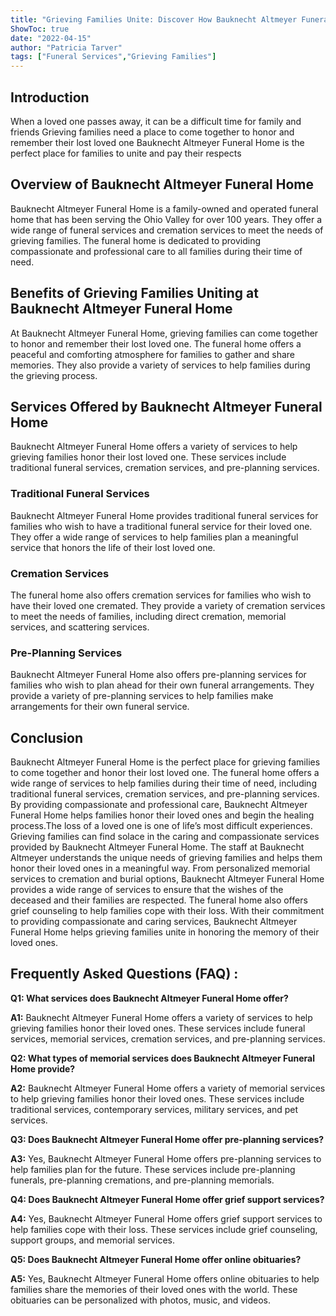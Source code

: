 ```yaml
---
title: "Grieving Families Unite: Discover How Bauknecht Altmeyer Funeral Home Helps Honor Loved Ones"
ShowToc: true 
date: "2022-04-15"
author: "Patricia Tarver" 
tags: ["Funeral Services","Grieving Families"]
---
```

## Introduction

When a loved one passes away, it can be a difficult time for family and friends Grieving families need a place to come together to honor and remember their lost loved one Bauknecht Altmeyer Funeral Home is the perfect place for families to unite and pay their respects 

## Overview of Bauknecht Altmeyer Funeral Home

Bauknecht Altmeyer Funeral Home is a family-owned and operated funeral home that has been serving the Ohio Valley for over 100 years. They offer a wide range of funeral services and cremation services to meet the needs of grieving families. The funeral home is dedicated to providing compassionate and professional care to all families during their time of need. 

## Benefits of Grieving Families Uniting at Bauknecht Altmeyer Funeral Home

At Bauknecht Altmeyer Funeral Home, grieving families can come together to honor and remember their lost loved one. The funeral home offers a peaceful and comforting atmosphere for families to gather and share memories. They also provide a variety of services to help families during the grieving process. 

## Services Offered by Bauknecht Altmeyer Funeral Home

Bauknecht Altmeyer Funeral Home offers a variety of services to help grieving families honor their lost loved one. These services include traditional funeral services, cremation services, and pre-planning services. 

### Traditional Funeral Services

Bauknecht Altmeyer Funeral Home provides traditional funeral services for families who wish to have a traditional funeral service for their loved one. They offer a wide range of services to help families plan a meaningful service that honors the life of their lost loved one. 

### Cremation Services

The funeral home also offers cremation services for families who wish to have their loved one cremated. They provide a variety of cremation services to meet the needs of families, including direct cremation, memorial services, and scattering services. 

### Pre-Planning Services

Bauknecht Altmeyer Funeral Home also offers pre-planning services for families who wish to plan ahead for their own funeral arrangements. They provide a variety of pre-planning services to help families make arrangements for their own funeral service.

## Conclusion

Bauknecht Altmeyer Funeral Home is the perfect place for grieving families to come together and honor their lost loved one. The funeral home offers a wide range of services to help families during their time of need, including traditional funeral services, cremation services, and pre-planning services. By providing compassionate and professional care, Bauknecht Altmeyer Funeral Home helps families honor their loved ones and begin the healing process.The loss of a loved one is one of life’s most difficult experiences. Grieving families can find solace in the caring and compassionate services provided by Bauknecht Altmeyer Funeral Home. The staff at Bauknecht Altmeyer understands the unique needs of grieving families and helps them honor their loved ones in a meaningful way. From personalized memorial services to cremation and burial options, Bauknecht Altmeyer Funeral Home provides a wide range of services to ensure that the wishes of the deceased and their families are respected. The funeral home also offers grief counseling to help families cope with their loss. With their commitment to providing compassionate and caring services, Bauknecht Altmeyer Funeral Home helps grieving families unite in honoring the memory of their loved ones.

## Frequently Asked Questions (FAQ) :
**Q1: What services does Bauknecht Altmeyer Funeral Home offer?**

**A1:** Bauknecht Altmeyer Funeral Home offers a variety of services to help grieving families honor their loved ones. These services include funeral services, memorial services, cremation services, and pre-planning services.

**Q2: What types of memorial services does Bauknecht Altmeyer Funeral Home provide?**

**A2:** Bauknecht Altmeyer Funeral Home offers a variety of memorial services to help grieving families honor their loved ones. These services include traditional services, contemporary services, military services, and pet services.

**Q3: Does Bauknecht Altmeyer Funeral Home offer pre-planning services?**

**A3:** Yes, Bauknecht Altmeyer Funeral Home offers pre-planning services to help families plan for the future. These services include pre-planning funerals, pre-planning cremations, and pre-planning memorials.

**Q4: Does Bauknecht Altmeyer Funeral Home offer grief support services?**

**A4:** Yes, Bauknecht Altmeyer Funeral Home offers grief support services to help families cope with their loss. These services include grief counseling, support groups, and memorial services.

**Q5: Does Bauknecht Altmeyer Funeral Home offer online obituaries?**

**A5:** Yes, Bauknecht Altmeyer Funeral Home offers online obituaries to help families share the memories of their loved ones with the world. These obituaries can be personalized with photos, music, and videos.



